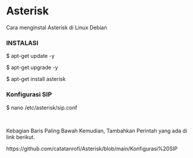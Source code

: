 # Asterisk
Cara menginstal Asterisk di Linux Debian

<h3>INSTALASI</h3>
<p>$ apt-get update -y</p>
<p>$ apt-get upgrade -y</p>
<p>$ apt-get install asterisk</p>
<h3>Konfigurasi SIP</h3>
<p>$ nano /etc/asterisk/sip.conf</p><br>
<p>Kebagian Baris Paling Bawah Kemudian, Tambahkan Perintah yang ada di link berikut.</p>
<p>https://github.com/catatanrofi/Asterisk/blob/main/Konfigurasi%20SIP</p>
